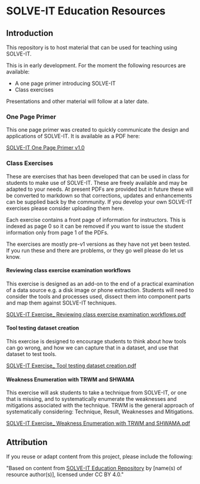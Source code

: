 # SOLVE-IT Education Resources

## Introduction
This repository is to host material that can be used for teaching using SOLVE-IT.

This is in early development. For the moment the following resources are available:
* A one page primer introducing SOLVE-IT
* Class exercises

Presentations and other material will follow at a later date.

### One Page Primer

This one page primer was created to quickly communicate the design and applications of SOLVE-IT. It is available as a PDF here:

[SOLVE-IT One Page Primer v1.0](https://github.com/SOLVE-IT-DF/solve-it-education/blob/main/one-page-primer/pdfs/SOLVE-IT%20-%20A%20One%20Page%20Primer%20v1.0.pdf)


### Class Exercises

These are exercises that has been developed that can be used in class for students to make use of SOLVE-IT. These are freely available and may be adapted to your needs. At present PDFs are provided but in future these will be converted to markdown so that corrections, updates and enhancements can be supplied back by the community. If you develop your own SOLVE-IT exercises please consider uploading them here.

Each exercise contains a front page of information for instructors. This is indexed as page 0 so it can be removed if you want to issue the student information only from page 1 of the PDFs.

The exercises are mostly pre-v1 versions as they have not yet been tested. If you run these and there are problems, or they go well please do let us know. 

#### Reviewing class exercise examination workflows
This exercise is designed as an add-on to the end of a practical examination of a data source e.g. a disk image or phone extraction. Students will need to consider the tools and processes used, dissect them into component parts and map them against SOLVE-IT techniques.

[SOLVE-IT Exercise_ Reviewing class exercise examination workflows.pdf](https://github.com/SOLVE-IT-DF/solve-it-education/blob/main/class-exercises/pdfs/SOLVE-IT%20Exercise_%20Reviewing%20class%20exercise%20examination%20workflows.pdf)

#### Tool testing dataset creation
This exercise is designed to encourage students to think about how tools can go wrong, and how we can capture that in a dataset, and use that dataset to test tools.

[SOLVE-IT Exercise_ Tool testing dataset creation.pdf](https://github.com/SOLVE-IT-DF/solve-it-education/blob/main/class-exercises/pdfs/SOLVE-IT%20Exercise_%20Tool%20testing%20dataset%20creation.pdf)

#### Weakness Enumeration with TRWM and SHWAMA
This exercise will ask students to take a technique from SOLVE-IT, or one that is missing, and to systematically enumerate the weaknesses and mitigations associated with the technique. TRWM is the general approach of systematically considering: Technique, Result, Weaknesses and Mitigations. 

[SOLVE-IT Exercise_ Weakness Enumeration with TRWM and SHWAMA.pdf](https://github.com/SOLVE-IT-DF/solve-it-education/blob/main/class-exercises/pdfs/SOLVE-IT%20Exercise_%20Weakness%20Enumeration%20with%20TRWM%20and%20SHWAMA.pdf)

## Attribution

If you reuse or adapt content from this project, please include the following:

"Based on content from [SOLVE-IT Education Repository](https://github.com/SOLVE-IT-DF/solve-it-education) by [name(s) of resource author(s)], licensed under CC BY 4.0."
